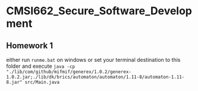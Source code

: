 # CMSI662_Secure_Software_Development

## Homework 1

either run `runme.bat` on windows or set your terminal destination to this folder and execute
`java -cp "./lib/com/github/mifmif/generex/1.0.2/generex-1.0.2.jar;./lib/dk/brics/automaton/automaton/1.11-8/automaton-1.11-8.jar" src/Main.java`
